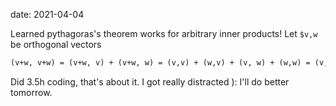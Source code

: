 date: 2021-04-04


Learned pythagoras's theorem works for arbitrary inner products!
Let `$v,w` be orthogonal vectors
```tex
(v+w, v+w) = (v+w, v) + (v+w, w) = (v,v) + (w,v) + (v, w) + (w,w) = (v,v) + (w,w)
```

Did 3.5h coding, that's about it. I got really distracted ): I'll do better tomorrow.
